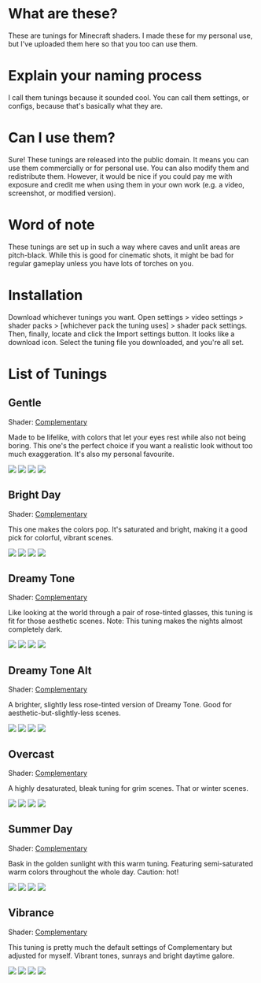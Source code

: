 # What are these?
These are tunings for Minecraft shaders. I made these for my personal use, but I've uploaded them here so that you too can use them.

# Explain your naming process
I call them tunings because it sounded cool. You can call them settings, or configs, because that's basically what they are.

# Can I use them?
Sure! These tunings are released into the public domain. It means you can use them commercially or for personal use. You can also modify them and redistribute them. However, it would be nice if you could pay me with exposure and credit me when using them in your own work (e.g. a video, screenshot, or modified version).

# Word of note
These tunings are set up in such a way where caves and unlit areas are pitch-black. While this is good for cinematic shots, it might be bad for regular gameplay unless you have lots of torches on you.

# Installation
Download whichever tunings you want. Open settings > video settings > shader packs > [whichever pack the tuning uses] > shader pack settings. Then, finally, locate and click the Import settings button. It looks like a download icon. Select the tuning file you downloaded, and you're all set.

# List of Tunings

## Gentle
Shader: [Complementary](https://www.curseforge.com/minecraft/customization/complementary-shaders)

Made to be lifelike, with colors that let your eyes rest while also not being boring. This one's the perfect choice if you want a realistic look without too much exaggeration. It's also my personal favourite.

![](https://raw.githubusercontent.com/axiand/shader-tunings/screenshots/screenshots/Gentle%20Morning.png)
![](https://raw.githubusercontent.com/axiand/shader-tunings/screenshots/screenshots/Gentle%20Daytime.png)
![](https://raw.githubusercontent.com/axiand/shader-tunings/screenshots/screenshots/Gentle%20Evening.png)
![](https://raw.githubusercontent.com/axiand/shader-tunings/screenshots/screenshots/Gentle%20Midnight.png)

## Bright Day
Shader: [Complementary](https://www.curseforge.com/minecraft/customization/complementary-shaders)

This one makes the colors pop. It's saturated and bright, making it a good pick for colorful, vibrant scenes.

![](https://raw.githubusercontent.com/axiand/shader-tunings/screenshots/screenshots/Bright%20Day%20Morning.png)
![](https://raw.githubusercontent.com/axiand/shader-tunings/screenshots/screenshots/Bright%20Day%20Daytime.png)
![](https://raw.githubusercontent.com/axiand/shader-tunings/screenshots/screenshots/Bright%20Day%20Evening.png)
![](https://raw.githubusercontent.com/axiand/shader-tunings/screenshots/screenshots/Bright%20Day%20Midnight.png)

## Dreamy Tone
Shader: [Complementary](https://www.curseforge.com/minecraft/customization/complementary-shaders)

Like looking at the world through a pair of rose-tinted glasses, this tuning is fit for those aesthetic scenes.
Note: This tuning makes the nights almost completely dark.

![](https://raw.githubusercontent.com/axiand/shader-tunings/screenshots/screenshots/Dreamy%20Tone%20Morning.png)
![](https://raw.githubusercontent.com/axiand/shader-tunings/screenshots/screenshots/Dreamy%20Tone%20Daytime.png)
![](https://raw.githubusercontent.com/axiand/shader-tunings/screenshots/screenshots/Dreamy%20Tone%20Evening.png)
![](https://raw.githubusercontent.com/axiand/shader-tunings/screenshots/screenshots/Dreamy%20Tone%20Night.png)

## Dreamy Tone Alt
Shader: [Complementary](https://www.curseforge.com/minecraft/customization/complementary-shaders)

A brighter, slightly less rose-tinted version of Dreamy Tone. Good for aesthetic-but-slightly-less scenes.

![](https://raw.githubusercontent.com/axiand/shader-tunings/screenshots/screenshots/Dreamy%20Tone%20Alt%20Morning.png)
![](https://raw.githubusercontent.com/axiand/shader-tunings/screenshots/screenshots/Dreamy%20Tone%20Alt%20Daytime.png)
![](https://raw.githubusercontent.com/axiand/shader-tunings/screenshots/screenshots/Dreamy%20Tone%20Alt%20Evening.png)
![](https://raw.githubusercontent.com/axiand/shader-tunings/screenshots/screenshots/Dreamy%20Tone%20Alt%20Midnight.png)

## Overcast
Shader: [Complementary](https://www.curseforge.com/minecraft/customization/complementary-shaders)

A highly desaturated, bleak tuning for grim scenes. That or winter scenes.

![](https://raw.githubusercontent.com/axiand/shader-tunings/screenshots/screenshots/Overcast%20Morning.png)
![](https://raw.githubusercontent.com/axiand/shader-tunings/screenshots/screenshots/Overcast%20Daytime.png)
![](https://raw.githubusercontent.com/axiand/shader-tunings/screenshots/screenshots/Overcast%20Evening.png)
![](https://raw.githubusercontent.com/axiand/shader-tunings/screenshots/screenshots/Overcast%20Night.png)

## Summer Day
Shader: [Complementary](https://www.curseforge.com/minecraft/customization/complementary-shaders)

Bask in the golden sunlight with this warm tuning. Featuring semi-saturated warm colors throughout the whole day. Caution: hot!

![](https://raw.githubusercontent.com/axiand/shader-tunings/screenshots/screenshots/Summer%20Day%20Morning.png)
![](https://raw.githubusercontent.com/axiand/shader-tunings/screenshots/screenshots/Summer%20Day%20Daytime.png)
![](https://raw.githubusercontent.com/axiand/shader-tunings/screenshots/screenshots/Summer%20Day%20Evening.png)
![](https://raw.githubusercontent.com/axiand/shader-tunings/screenshots/screenshots/Summer%20Day%20Night.png)

## Vibrance
Shader: [Complementary](https://www.curseforge.com/minecraft/customization/complementary-shaders)

This tuning is pretty much the default settings of Complementary but adjusted for myself. Vibrant tones, sunrays and bright daytime galore.

![](https://raw.githubusercontent.com/axiand/shader-tunings/screenshots/screenshots/Vibrance%20Morning.png)
![](https://raw.githubusercontent.com/axiand/shader-tunings/screenshots/screenshots/Vibrance%20Daytime.png)
![](https://raw.githubusercontent.com/axiand/shader-tunings/screenshots/screenshots/Vibrance%20Evening.png)
![](https://raw.githubusercontent.com/axiand/shader-tunings/screenshots/screenshots/Vibrance%20Midnight.png)
